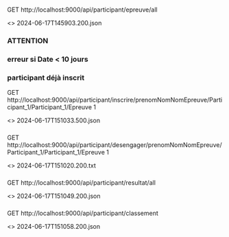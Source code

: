 
###
GET http://localhost:9000/api/participant/epreuve/all

<> 2024-06-17T145903.200.json

### ATTENTION 
### erreur si Date < 10 jours
### participant déjà inscrit
GET http://localhost:9000/api/participant/inscrire/prenomNomNomEpreuve/Participant_1/Participant_1/Epreuve 1

<> 2024-06-17T151033.500.json

###
GET http://localhost:9000/api/participant/desengager/prenomNomNomEpreuve/Participant_1/Participant_1/Epreuve 1

<> 2024-06-17T151020.200.txt

###
GET http://localhost:9000/api/participant/resultat/all

<> 2024-06-17T151049.200.json

###
GET http://localhost:9000/api/participant/classement

<> 2024-06-17T151058.200.json